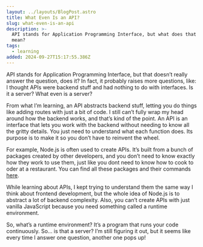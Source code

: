 ```yaml
---
layout: ../layouts/BlogPost.astro
title: What Even Is an API?
slug: what-even-is-an-api
description: >-
  API stands for Application Programming Interface, but what does that even
  mean? 
tags:
  - learning
added: 2024-09-27T15:17:55.386Z
---
```


API stands for Application Programming Interface, but that doesn’t really answer the question, does it? In fact, it probably raises more questions, like: I thought APIs were backend stuff and had nothing to do with interfaces. Is it a server? What even is a server?

From what I’m learning, an API abstracts backend stuff, letting you do things like adding routes with just a bit of code. I still can’t fully wrap my head around how the backend works, and that’s kind of the point. An API is an interface that lets you work with the backend without needing to know all the gritty details. You just need to understand what each function does. Its purpose is to make it so you don’t have to reinvent the wheel.

For example, Node.js is often used to create APIs. It’s built from a bunch of packages created by other developers, and you don’t need to know exactly how they work to use them, just like you dont need to know how to cook to oder at a restaurant. You can find all these packages and their commands [here](https://www.npmjs.com/).

While learning about APIs, I kept trying to understand them the same way I think about frontend development, but the whole idea of Node.js is to abstract a lot of backend complexity. Also, you can’t create APIs with just vanilla JavaScript because you need something called a runtime environment.

So, what’s a runtime environment? It’s a program that runs your code continuously. So… is that a server? I’m still figuring it out, but it seems like every time I answer one question, another one pops up!
